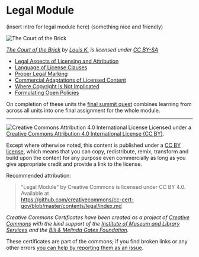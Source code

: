 # Legal Module

(insert intro for legal module here) (something nice and friendly)

![The Court of the Brick](https://github.com/creativecommons/cc-cert-core/blob/master/images/legal/lego-legal.jpg "The Court of the Brick")

*[The Court of the Brick](https://flickr.com/photos/bonaparty/5520037275 "The Court of the Brick") by [Louis K.](https://flickr.com/people/bonaparty) is licensed under [CC BY-SA](https://creativecommons.org/licenses/by-sa/2.0/)*


* [Legal Aspects of Licensing and Attribution](aspects.md)
* [Language of License Clauses](clauses.md)
* [Proper Legal Marking](marking.md)
* [Commercial Adaptations of Licensed Content](commercial.md)
* [Where Copyright Is Not Implicated](copyright-not-implicated.md)
* [Formulating Open Policies](open-policies.md)

On completion of these units the [final summit quest](summit-quest.md) combines learning from across all units into one final assignment for the whole module.


----

![Creative Commons Attribution 4.0 International License](https://github.com/creativecommons/cc-cert-core/blob/master/images/cc-by-88x31.png "CC BY")
Licensed under a [Creative Commons Attribution 4.0 International License (CC BY)](https://creativecommons.org/licenses/by/4.0/).

Except where otherwise noted, this content is published under a [CC BY license](https://creativecommons.org/licenses/by/4.0/), which means that you can copy, redistribute, remix, transform and build upon the content for any purpose even commercially as long as you give appropriate credit and provide a link to the license.



Recommended attribution: 

> "Legal Module" by Creative Commons is licensed under CC BY 4.0. Available at    
> https://github.com/creativecommons/cc-cert-gov/blob/master/contents/legal/index.md


*Creative Commons Certificates have been created as a project of [Creative Commons](http://creativecommons.org/) with the kind support of the [Institute of Museum and Library Services](https://www.imls.gov/) and the [Bill &amp; Melinda Gates Foundation](http://www.gatesfoundation.org/).*

These certificates are part of the commons; if you find broken links or any other errors  [you can help by reporting them as an issue](https://github.com/creativecommons/cc-cert-gov/issues).


